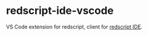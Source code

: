 # redscript-ide-vscode

VS Code extension for redscript, client for [redscript IDE](https://github.com/jac3km4/redscript-ide).
